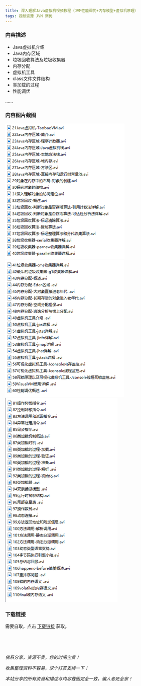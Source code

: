 ```yaml
---
title: 深入理解Java虚拟机视频教程（JVM性能调优+内存模型+虚拟机原理）
tags: 视频资源 JVM 调优
---
```


### 内容描述

- Java虚拟机介绍
- Java内存区域
- 垃圾回收算法及垃圾收集器
- 内存分配
- 虚拟机工具
- class文件文件结构
- 类加载的过程
- 性能调优

......


### 内容图片截图

<img class="image image--xl" src="/assets/vresource/java/jvm/2021-01-03-v-res-source-jvm-1.png"/>

<img class="image image--xl" src="/assets/vresource/java/jvm/2021-01-03-v-res-source-jvm-2.png"/>

<img class="image image--xl" src="/assets/vresource/java/jvm/2021-01-03-v-res-source-jvm-3.png"/>


### 下载链接

需要自取，点击 [下载链接](https://pan.baidu.com/s/1MRSOxUHMDixwrQNIzetuqg?pwd=itpp) 获取。


<br/>

<br/>

<br/>

*佛系分享，资源不贵，您的时间宝贵！*

*收集整理资料不容易，求个打赏支持一下！*

*本站分享的所有资源和描述与内容截图完全一致，骗人者死全家！*
